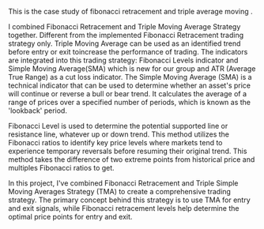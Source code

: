 This is the case study of fibonacci retracement and triple average moving .

I combined Fibonacci Retracement and Triple Moving Average Strategy
together. Different from the implemented Fibonacci Retracement trading strategy only. Triple Moving Average can be used as an identified trend before entry or exit toincrease the performance of trading. The indicators are integrated into this trading strategy:
Fibonacci Levels indicator and Simple Moving Average(SMA) which is new
for our group and ATR (Average True Range) as a cut loss indicator.
The Simple Moving Average (SMA) is a technical indicator that can be used to
determine whether an asset's price will continue or reverse a bull or bear trend. It calculates the
average of a range of prices over a specified number of periods, which is known as the
'lookback' period. 

Fibonacci Level is used to determine the potential supported line or resistance line,
whatever up or down trend. This method utilizes the Fibonacci ratios to identify key price levels
where markets tend to experience temporary reversals before resuming their original trend.
This method takes the difference of two extreme points from historical price and multiples
Fibonacci ratios to get.

In this project, I've combined Fibonacci Retracement and Triple Simple Moving
Averages Strategy (TMA) to create a comprehensive trading strategy. The primary concept
behind this strategy is to use TMA for entry and exit signals, while Fibonacci retracement levels
help determine the optimal price points for entry and exit.
